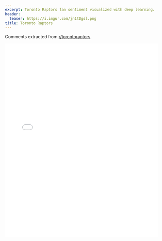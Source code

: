 ```yaml
---
excerpt: Toronto Raptors fan sentiment visualized with deep learning.
header:
  teaser: https://i.imgur.com/jn1tDgsl.png
title: Toronto Raptors
---
```


Comments extracted from [r/torontoraptors](https://reddit.com/r/torontoraptors)
<iframe id="igraph" scrolling="no" style="border:none;" seamless="seamless" src="/plots/NBA/TOR.html" height="640" width="100%"></iframe>